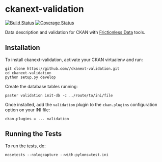 # ckanext-validation

[![Build Status](https://travis-ci.org/frictionlessdata/ckanext-validation.svg?branch=master)](https://travis-ci.org/frictionlessdata/ckanext-validation)
[![Coverage Status](https://coveralls.io/repos/github/frictionlessdata/ckanext-validation/badge.svg?branch=master)](https://coveralls.io/github/frictionlessdata/ckanext-validation?branch=master)

Data description and validation for CKAN with [Frictionless Data](https://frictionlessdata.io) tools.

## Installation

To install ckanext-validation, activate your CKAN virtualenv and run:

    git clone https://github.com//ckanext-validation.git
    cd ckanext-validation
    python setup.py develop

Create the database tables running:
    
    paster validation init-db -c ../route/to/ini/file

Once installed, add the `validation` plugin to the `ckan.plugins` configuration option on your INI file:

    ckan.plugins = ... validation


## Running the Tests

To run the tests, do:

    nosetests --nologcapture --with-pylons=test.ini
